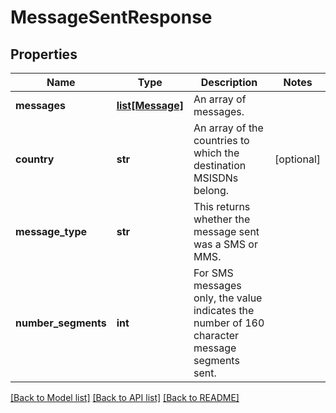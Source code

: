 # MessageSentResponse

## Properties
Name | Type | Description | Notes
------------ | ------------- | ------------- | -------------
**messages** | [**list[Message]**](Message.md) | An array of messages. | 
**country** | **str** | An array of the countries to which the destination MSISDNs belong. | [optional] 
**message_type** | **str** | This returns whether the message sent was a SMS or MMS. | 
**number_segments** | **int** | For SMS messages only, the value indicates the number of 160 character message segments sent.  | 

[[Back to Model list]](../README.md#documentation-for-models) [[Back to API list]](../README.md#documentation-for-api-endpoints) [[Back to README]](../README.md)


